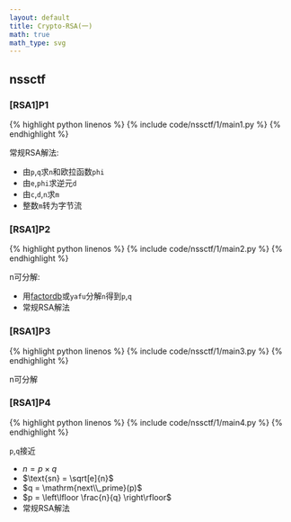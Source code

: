 ```yaml
---
layout: default
title: Crypto-RSA(一)
math: true
math_type: svg
---
```


## nssctf

### [RSA1]P1

{% highlight python linenos %}
{% include code/nssctf/1/main1.py %}
{% endhighlight %}

常规RSA解法:

- 由`p`,`q`求`n`和欧拉函数`phi`
- 由`e`,`phi`求逆元`d`
- 由`c`,`d`,`n`求`m`
- 整数`m`转为字节流

### [RSA1]P2

{% highlight python linenos %}
{% include code/nssctf/1/main2.py %}
{% endhighlight %}

n可分解:

- 用[factordb](https://factordb.com/)或`yafu`分解`n`得到`p`,`q`
- 常规RSA解法

### [RSA1]P3

{% highlight python linenos %}
{% include code/nssctf/1/main3.py %}
{% endhighlight %}

n可分解

### [RSA1]P4

{% highlight python linenos %}
{% include code/nssctf/1/main4.py %}
{% endhighlight %}

`p`,`q`接近

- $n = p \times q$
- $\text{sn} = \sqrt[e]{n}$
- $q = \mathrm{next\\_prime}(p)$
- $p = \left\lfloor \frac{n}{q} \right\rfloor$
- 常规RSA解法
